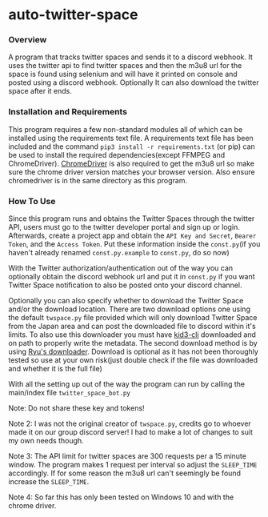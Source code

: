# auto-twitter-space
### Overview
A program that tracks twitter spaces and sends it to a discord webhook. 
It uses the twitter api to find twitter spaces and then the m3u8 url for the space is found using selenium and will have it printed on console and posted using a discord webhook. 
Optionally It can also download the twitter space after it ends.

### Installation and Requirements
This program requires a few non-standard modules all of which can be installed using the requirements text file. A requirements text file has been included and the command `pip3 install -r requirements.txt` (or pip) can be used to install the required dependencies(except FFMPEG and ChromeDriver).
[ChromeDriver](https://chromedriver.chromium.org/) is also required to get the m3u8 url so make sure the chrome driver version matches your browser version. Also ensure chromedriver is in the same directory as this program.

### How To Use
Since this program runs and obtains the Twitter Spaces through the twitter API, users must go to the twitter developer portal and sign up or login. Afterwards, create a project app and obtain the `API Key and Secret`, `Bearer Token`, and the `Access Token`. 
Put these information inside the `const.py`(if you haven't already renamed `const.py.example` to `const.py`, do so now)

With the Twitter authorization/authentication out of the way you can optionally obtain the discord webhook url and put it in `const.py` if you want Twitter Space notification to also be posted onto your discord channel.

Optionally you can also specify whether to download the Twitter Space and/or the download location. There are two download options one using the default `twspace.py` file provided which will only download Twitter Space from the Japan area and can post the downloaded file to discord within it's limits. 
To also use this downloader you must have [kid3-cli](https://kid3.kde.org/) downloaded and on path to properly write the metadata.
The second download method is by using [Ryu's downloader](https://github.com/Ryu1845/twspace-dl). Download is optional as it has not been thoroughly tested so use at your own risk(just double check if the file was downloaded and whether it is the full file)

With all the setting up out of the way the program can run by calling the main/index file `twitter_space_bot.py`

Note: Do not share these key and tokens!

Note 2: I was not the original creator of `twspace.py`, credits go to whoever made it on our group discord server! I had to make a lot of changes to suit my own needs though.

Note 3: The API limit for twitter spaces are 300 requests per a 15 minute window. The program makes 1 request per interval so adjust the `SLEEP_TIME` accordingly. If for some reason the m3u8 url can't seemingly be found increase the `SLEEP_TIME`. 

Note 4: So far this has only been tested on Windows 10 and with the chrome driver. 



